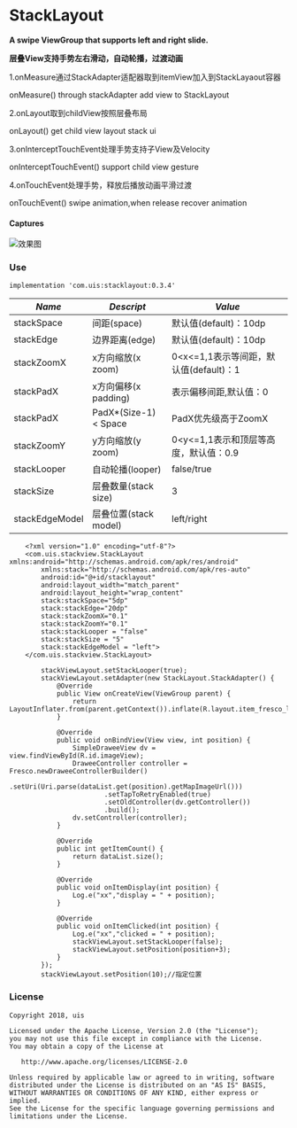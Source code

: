 # StackLayout
**A swipe ViewGroup that supports left and right slide.**

**层叠View支持手势左右滑动，自动轮播，过渡动画**

1.onMeasure通过StackAdapter适配器取到itemView加入到StackLayaout容器
  
  onMeasure() through stackAdapter add view to StackLayout

2.onLayout取到childView按照层叠布局

  onLayout() get child view layout stack ui

3.onInterceptTouchEvent处理手势支持子View及Velocity

  onInterceptTouchEvent() support child view gesture

4.onTouchEvent处理手势，释放后播放动画平滑过渡

  onTouchEvent() swipe animation,when release recover animation

 #### Captures

![效果图]()

### Use
    implementation 'com.uis:stacklayout:0.3.4'

*Name*| *Descript*|*Value*
  -----|--------|---
stackSpace|间距(space)|默认值(default)：10dp
stackEdge|边界距离(edge)|默认值(default)：10dp
stackZoomX|x方向缩放(x zoom)| 0<x<=1,1表示等间距，默认值(default)：1
stackPadX|x方向偏移(x padding)|表示偏移间距,默认值：0
stackPadX|PadX*(Size-1) < Space|PadX优先级高于ZoomX
stackZoomY|y方向缩放(y zoom)| 0<y<=1,1表示和顶层等高度，默认值：0.9
stackLooper|自动轮播(looper)|false/true
stackSize|层叠数量(stack size)|3
stackEdgeModel|层叠位置(stack model)|left/right
   
```
    <?xml version="1.0" encoding="utf-8"?>
    <com.uis.stackview.StackLayout xmlns:android="http://schemas.android.com/apk/res/android"
        xmlns:stack="http://schemas.android.com/apk/res-auto"
        android:id="@+id/stacklayout"
        android:layout_width="match_parent"
        android:layout_height="wrap_content"
        stack:stackSpace="5dp"
        stack:stackEdge="20dp"
        stack:stackZoomX="0.1"
        stack:stackZoomY="0.1"
        stack:stackLooper = "false"
        stack:stackSize = "5"
        stack:stackEdgeModel = "left">
    </com.uis.stackview.StackLayout>
```

```
        stackViewLayout.setStackLooper(true);
        stackViewLayout.setAdapter(new StackLayout.StackAdapter() {
            @Override
            public View onCreateView(ViewGroup parent) {
                return LayoutInflater.from(parent.getContext()).inflate(R.layout.item_fresco_layout,null);
            }

            @Override
            public void onBindView(View view, int position) {
                SimpleDraweeView dv = view.findViewById(R.id.imageView);
                DraweeController controller = Fresco.newDraweeControllerBuilder()
                        .setUri(Uri.parse(dataList.get(position).getMapImageUrl()))
                        .setTapToRetryEnabled(true)
                        .setOldController(dv.getController())
                        .build();
                dv.setController(controller);
            }

            @Override
            public int getItemCount() {
                return dataList.size();
            }

            @Override
            public void onItemDisplay(int position) {
                Log.e("xx","display = " + position);
            }

            @Override
            public void onItemClicked(int position) {
                Log.e("xx","clicked = " + position);
                stackViewLayout.setStackLooper(false);
                stackViewLayout.setPosition(position+3);
            }
        });
        stackViewLayout.setPosition(10);//指定位置
```

### License

    Copyright 2018, uis

    Licensed under the Apache License, Version 2.0 (the "License");
    you may not use this file except in compliance with the License.
    You may obtain a copy of the License at

       http://www.apache.org/licenses/LICENSE-2.0

    Unless required by applicable law or agreed to in writing, software
    distributed under the License is distributed on an "AS IS" BASIS,
    WITHOUT WARRANTIES OR CONDITIONS OF ANY KIND, either express or implied.
    See the License for the specific language governing permissions and
    limitations under the License.
